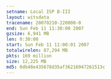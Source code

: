 ```yaml
---
setname: Local ISP B-III
layout: witsdata
tracename: 20070210-220000-0
end: Sun Feb 11 11:30:00 2007
gzsize: 6,941 MB
len: 0:30:00
start: Sun Feb 11 11:00:01 2007
totalwirelen: 87,294 MB
pkts: 169 million
size: 12,225 MB
md5: 0db48e435678d35af36216947261513c
---
```


